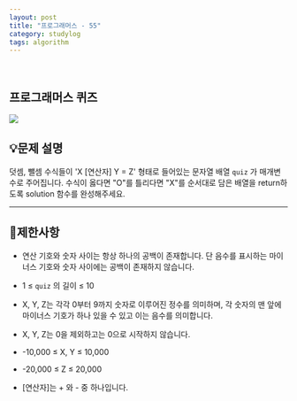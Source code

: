 ```yaml
---
layout: post
title: "프로그래머스 - 55"
category: studylog
tags: algorithm
---
```


<br>

## 프로그래머스 퀴즈


![](https://velog.velcdn.com/images/dlsdud9098/post/e1464da6-734f-4172-a5d3-8df73b71a328/image.png)
## 💡문제 설명
덧셈, 뺄셈 수식들이 'X [연산자] Y = Z' 형태로 들어있는 문자열 배열 ```quiz```
가 매개변수로 주어집니다. 수식이 옳다면 "O"를 틀리다면 "X"를 순서대로 담은 배열을 return하도록 solution 함수를 완성해주세요.


---




## 🚫제한사항


* 연산 기호와 숫자 사이는 항상 하나의 공백이 존재합니다. 단 음수를 표시하는 마이너스 기호와 숫자 사이에는 공백이 존재하지 않습니다.




* 1 ≤ ```quiz```
의 길이 ≤ 10




* X, Y, Z는 각각 0부터 9까지 숫자로 이루어진 정수를 의미하며, 각 숫자의 맨 앞에 마이너스 기호가 하나 있을 수 있고 이는 음수를 의미합니다.




* X, Y, Z는 0을 제외하고는 0으로 시작하지 않습니다.




* -10,000 ≤ X, Y ≤ 10,000




* -20,000 ≤ Z ≤ 20,000




* [연산자]는 + 와 - 중 하나입니다.

